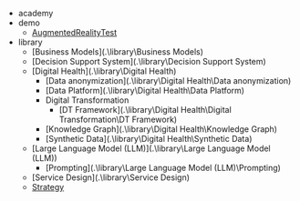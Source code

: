  * academy
 * demo
   * [AugmentedRealityTest](.\demo\AugmentedRealityTest)
 * library
   * [Business Models](.\library\Business Models)
   * [Decision Support System](.\library\Decision Support System)
   * [Digital Health](.\library\Digital Health)
     * [Data anonymization](.\library\Digital Health\Data anonymization)
     * [Data Platform](.\library\Digital Health\Data Platform)
     * Digital Transformation
       * [DT Framework](.\library\Digital Health\Digital Transformation\DT Framework)
     * [Knowledge Graph](.\library\Digital Health\Knowledge Graph)
     * [Synthetic Data](.\library\Digital Health\Synthetic Data)
   * [Large Language Model (LLM)](.\library\Large Language Model (LLM))
     * [Prompting](.\library\Large Language Model (LLM)\Prompting)
   * [Service Design](.\library\Service Design)
   * [Strategy](.\library\Strategy)
